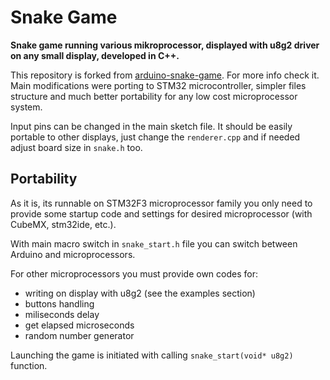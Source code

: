# Snake Game

**Snake game running various mikroprocessor, displayed with u8g2 driver on any small display, developed in C++.**

This repository is forked from [arduino-snake-game](https://github.com/vmednis/arduino-snake-game). For more info check it.\
Main modifications were porting to STM32 microcontroller, simpler files structure and much better portability for any low cost microprocessor system.

Input pins can be changed in the main sketch file. It should be easily portable to other displays, just change the `renderer.cpp` and if needed adjust board size in `snake.h` too.

## Portability ##

As it is, its runnable on STM32F3 microprocessor family you only need to provide some startup code and settings for desired microprocessor (with CubeMX, stm32ide, etc.).

With main macro switch in ``` snake_start.h ``` file you can switch between Arduino and microprocessors.

For other microprocessors you must provide own codes for: 
 - writing on display with u8g2 (see the examples section)
 - buttons handling
 - miliseconds delay 
 - get elapsed microseconds
 - random number generator
 
 Launching the game is initiated with calling ```snake_start(void* u8g2)``` function.
